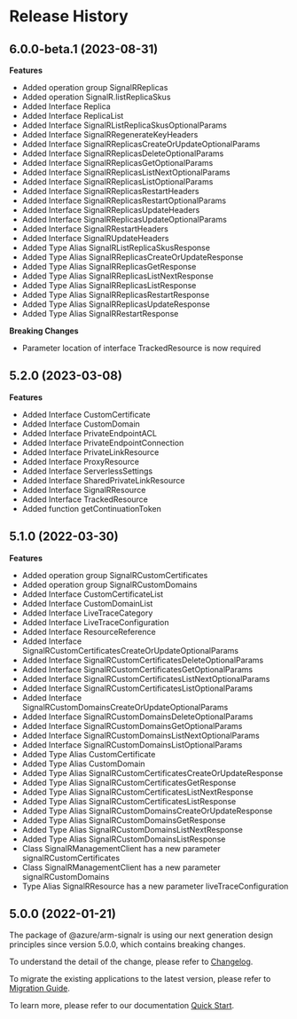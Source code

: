 # Release History

## 6.0.0-beta.1 (2023-08-31)

**Features**

- Added operation group SignalRReplicas
- Added operation SignalR.listReplicaSkus
- Added Interface Replica
- Added Interface ReplicaList
- Added Interface SignalRListReplicaSkusOptionalParams
- Added Interface SignalRRegenerateKeyHeaders
- Added Interface SignalRReplicasCreateOrUpdateOptionalParams
- Added Interface SignalRReplicasDeleteOptionalParams
- Added Interface SignalRReplicasGetOptionalParams
- Added Interface SignalRReplicasListNextOptionalParams
- Added Interface SignalRReplicasListOptionalParams
- Added Interface SignalRReplicasRestartHeaders
- Added Interface SignalRReplicasRestartOptionalParams
- Added Interface SignalRReplicasUpdateHeaders
- Added Interface SignalRReplicasUpdateOptionalParams
- Added Interface SignalRRestartHeaders
- Added Interface SignalRUpdateHeaders
- Added Type Alias SignalRListReplicaSkusResponse
- Added Type Alias SignalRReplicasCreateOrUpdateResponse
- Added Type Alias SignalRReplicasGetResponse
- Added Type Alias SignalRReplicasListNextResponse
- Added Type Alias SignalRReplicasListResponse
- Added Type Alias SignalRReplicasRestartResponse
- Added Type Alias SignalRReplicasUpdateResponse
- Added Type Alias SignalRRestartResponse

**Breaking Changes**

- Parameter location of interface TrackedResource is now required

## 5.2.0 (2023-03-08)

**Features**

- Added Interface CustomCertificate
- Added Interface CustomDomain
- Added Interface PrivateEndpointACL
- Added Interface PrivateEndpointConnection
- Added Interface PrivateLinkResource
- Added Interface ProxyResource
- Added Interface ServerlessSettings
- Added Interface SharedPrivateLinkResource
- Added Interface SignalRResource
- Added Interface TrackedResource
- Added function getContinuationToken

## 5.1.0 (2022-03-30)

**Features**

- Added operation group SignalRCustomCertificates
- Added operation group SignalRCustomDomains
- Added Interface CustomCertificateList
- Added Interface CustomDomainList
- Added Interface LiveTraceCategory
- Added Interface LiveTraceConfiguration
- Added Interface ResourceReference
- Added Interface SignalRCustomCertificatesCreateOrUpdateOptionalParams
- Added Interface SignalRCustomCertificatesDeleteOptionalParams
- Added Interface SignalRCustomCertificatesGetOptionalParams
- Added Interface SignalRCustomCertificatesListNextOptionalParams
- Added Interface SignalRCustomCertificatesListOptionalParams
- Added Interface SignalRCustomDomainsCreateOrUpdateOptionalParams
- Added Interface SignalRCustomDomainsDeleteOptionalParams
- Added Interface SignalRCustomDomainsGetOptionalParams
- Added Interface SignalRCustomDomainsListNextOptionalParams
- Added Interface SignalRCustomDomainsListOptionalParams
- Added Type Alias CustomCertificate
- Added Type Alias CustomDomain
- Added Type Alias SignalRCustomCertificatesCreateOrUpdateResponse
- Added Type Alias SignalRCustomCertificatesGetResponse
- Added Type Alias SignalRCustomCertificatesListNextResponse
- Added Type Alias SignalRCustomCertificatesListResponse
- Added Type Alias SignalRCustomDomainsCreateOrUpdateResponse
- Added Type Alias SignalRCustomDomainsGetResponse
- Added Type Alias SignalRCustomDomainsListNextResponse
- Added Type Alias SignalRCustomDomainsListResponse
- Class SignalRManagementClient has a new parameter signalRCustomCertificates
- Class SignalRManagementClient has a new parameter signalRCustomDomains
- Type Alias SignalRResource has a new parameter liveTraceConfiguration

## 5.0.0 (2022-01-21)

The package of @azure/arm-signalr is using our next generation design principles since version 5.0.0, which contains breaking changes.

To understand the detail of the change, please refer to [Changelog](https://aka.ms/js-track2-changelog).

To migrate the existing applications to the latest version, please refer to [Migration Guide](https://aka.ms/js-track2-migration-guide).

To learn more, please refer to our documentation [Quick Start](https://aka.ms/js-track2-quickstart).
